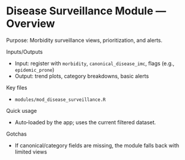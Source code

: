# Disease Surveillance Module — Overview

Purpose: Morbidity surveillance views, prioritization, and alerts.

Inputs/Outputs
- Input: register with `morbidity`, `canonical_disease_imc`, flags (e.g., `epidemic_prone`)
- Output: trend plots, category breakdowns, basic alerts

Key files
- `modules/mod_disease_surveillance.R`

Quick usage
- Auto‑loaded by the app; uses the current filtered dataset.

Gotchas
- If canonical/category fields are missing, the module falls back with limited views

